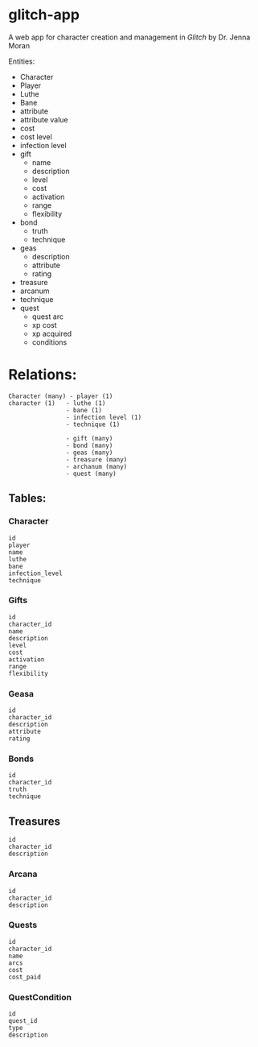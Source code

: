 # glitch-app

A web app for character creation and management in _Glitch_ by Dr. Jenna Moran

Entities:

- Character
- Player
- Luthe
- Bane
- attribute
- attribute value
- cost
- cost level
- infection level
- gift
  - name
  - description
  - level
  - cost
  - activation
  - range
  - flexibility
- bond
  - truth
  - technique
- geas
  - description
  - attribute
  - rating
- treasure
- arcanum
- technique
- quest
  - quest arc
  - xp cost
  - xp acquired
  - conditions

Relations: 
============

```
Character (many) - player (1)
character (1)   - luthe (1)
                - bane (1)
                - infection level (1) 
                - technique (1) 
                
                - gift (many) 
                - bond (many) 
                - geas (many) 
                - treasure (many) 
                - archanum (many) 
                - quest (many)
```

## Tables:


### Character 
```
id
player
name
luthe
bane
infection_level
technique
```

###  Gifts 
```
id
character_id
name
description
level
cost
activation
range
flexibility
```

### Geasa 
```
id
character_id
description
attribute
rating
```


### Bonds 
```
id
character_id
truth
technique
```

## Treasures 
```
id
character_id
description
```

### Arcana
```
id
character_id
description
```

### Quests
```
id
character_id
name
arcs
cost
cost_paid
```

### QuestCondition
```
id
quest_id
type
description
```